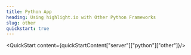 ```yaml
---
title: Python App
heading: Using highlight.io with Other Python Frameworks
slug: other
quickstart: true
---
```


<QuickStart content={quickStartContent["server"]["python"]["other"]}/>
